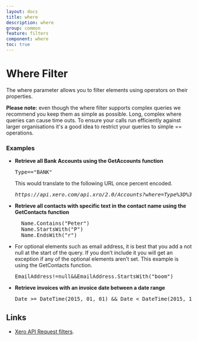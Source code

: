 ```yaml
---
layout: docs
title: where
description: where
group: common
feature: filters
component: where
toc: true
---
```

# Where Filter

The where parameter allows you to filter elements using operators on their properties.

**Please note:** even though the where filter supports complex queries we recommend you keep them as simple as possible. Long, complex where queries can cause time outs. To ensure your calls run efficiently against larger organisations it's a good idea to restrict your queries to simple == operations.

### Examples

- **Retrieve all Bank Accounts using the GetAccounts function**
    <pre>Type=="BANK"</pre> This would translate to the following URL once percent encoded. <pre><em>https://api.xero.com/api.xro/2.0/Accounts?where=Type%3D%3D%22BANK%22</em></pre>

- **Retrieve all contacts with specific text in the contact name using the GetContacts function**
    <pre>  Name.Contains("Peter")
    Name.StartsWith("P")
    Name.EndsWith("r")</pre>

- For optional elements such as email address, it is best that you add a not null at the start of the query. If you don’t include it you will get an exception if any of the optional elements aren’t set. This example is using the GetContacts function.
    <pre>EmailAddress!=null&&EmailAddress.StartsWith("boom")</pre>

- **Retrieve invoices with an invoice date between a date range**
    <pre>Date >= DateTime(2015, 01, 01) && Date < DateTime(2015, 12, 31)</pre>

## Links

- [Xero API Request filters](https://developer.xero.com/documentation/api/requests-and-responses).
